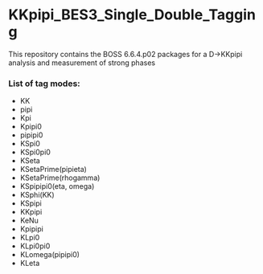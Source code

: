 # KKpipi_BES3_Single_Double_Tagging
This repository contains the BOSS 6.6.4.p02 packages for a D->KKpipi analysis and measurement of strong phases

### List of tag modes:
* KK
* pipi
* Kpi
* Kpipi0
* pipipi0
* KSpi0
* KSpi0pi0
* KSeta
* KSetaPrime(pipieta)
* KSetaPrime(rhogamma)
* KSpipipi0(eta, omega)
* KSphi(KK)
* KSpipi
* KKpipi
* KeNu
* Kpipipi
* KLpi0
* KLpi0pi0
* KLomega(pipipi0)
* KLeta